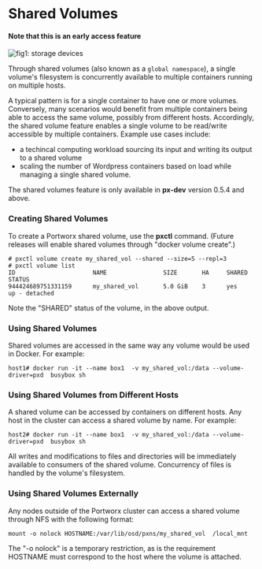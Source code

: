 # Shared Volumes
#### Note that this is an early access feature

![fig1: storage devices](https://raw.githubusercontent.com/portworx/px-dev/master/images/SharedVols_v2_pic.001.png)

Through shared volumes (also known as a `global namespace`), a single volume's filesystem is concurrently available to multiple containers running on multiple hosts. 

A typical pattern is for a single container to have one or more volumes. Conversely, many scenarios would benefit from multiple containers being able to access the same volume, possibly from different hosts. Accordingly, the shared volume feature enables a single volume to be read/write accessible by multiple containers. Example use cases include:

+ a techincal computing workload sourcing its input and writing its output to a shared volume
+ scaling the number of Wordpress containers based on load while managing a single shared volume.

The shared volumes feature is only available in **px-dev** version 0.5.4 and above.  

### Creating Shared Volumes
To create a Portworx shared volume, use the **pxctl** command.  (Future releases will enable shared volumes through "docker volume create".)

```
# pxctl volume create my_shared_vol --shared --size=5 --repl=3
# pxctl volume list
ID			            NAME		        SIZE	   HA	  SHARED	STATUS
944424689751331159	    my_shared_vol	    5.0 GiB	   3	  yes	    up - detached
```

Note the "SHARED" status of the volume, in the above output.

### Using Shared Volumes
Shared volumes are accessed in the same way any  volume would be used in Docker.  For example:

```
host1# docker run -it --name box1  -v my_shared_vol:/data --volume-driver=pxd  busybox sh
```

### Using Shared Volumes from Different Hosts
A shared volume can be accessed by containers on different hosts. Any host in the cluster can access a shared volume by name.
For example:

```
host2# docker run -it --name box1  -v my_shared_vol:/data --volume-driver=pxd  busybox sh
```

All writes and modifications to files and directories will be immediately available to consumers of the shared volume. Concurrency of files is handled by the volume's filesystem. 

### Using Shared Volumes Externally
Any nodes outside of the Portworx cluster can access a shared volume through NFS with the following format:
```
mount -o nolock HOSTNAME:/var/lib/osd/pxns/my_shared_vol  /local_mnt
```

The "-o nolock" is a temporary restriction, as is the requirement HOSTNAME must correspond to the host where the volume is attached.
